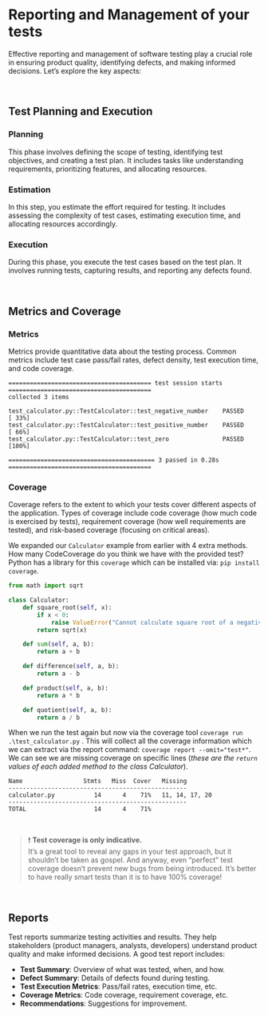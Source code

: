 # Reporting and Management of your tests
Effective reporting and management of software testing play a crucial role in ensuring product quality, identifying defects, and making informed decisions. Let’s explore the key aspects:

<br>

## Test Planning and Execution

### Planning
This phase involves defining the scope of testing, identifying test objectives, and creating a test plan. It includes tasks like understanding requirements, prioritizing features, and allocating resources.

### Estimation
In this step, you estimate the effort required for testing. It includes assessing the complexity of test cases, estimating execution time, and allocating resources accordingly.

### Execution
During this phase, you execute the test cases based on the test plan. It involves running tests, capturing results, and reporting any defects found.

<br>

## Metrics and Coverage

### Metrics 
Metrics provide quantitative data about the testing process. Common metrics include test case pass/fail rates, defect density, test execution time, and code coverage.

```text
======================================== test session starts ========================================
collected 3 items

test_calculator.py::TestCalculator::test_negative_number    PASSED                            [ 33%]
test_calculator.py::TestCalculator::test_positive_number    PASSED                            [ 66%] 
test_calculator.py::TestCalculator::test_zero               PASSED                            [100%] 

========================================= 3 passed in 0.28s ======================================== 
```

### Coverage 
Coverage refers to the extent to which your tests cover different aspects of the application. Types of coverage include code coverage (how much code is exercised by tests), requirement coverage (how well requirements are tested), and risk-based coverage (focusing on critical areas).

We expanded our `Calculator` example from earlier with 4 extra methods. How many CodeCoverage do you think we have with the provided test? Python has a library for this `coverage` which can be installed via: `pip install coverage`.

```python
from math import sqrt

class Calculator:
    def square_root(self, x):
        if x < 0:
            raise ValueError("Cannot calculate square root of a negative number")
        return sqrt(x)

    def sum(self, a, b):
        return a + b

    def difference(self, a, b):
        return a - b

    def product(self, a, b):
        return a * b

    def quotient(self, a, b):
        return a / b
```

When we run the test again but now via the coverage tool `coverage run .\test_calculator.py` . This will collect all the coverage information which we can extract via the report command: `coverage report --omit="test*"`. We can see we are missing coverage on specific lines (*these are the `return` values of each added method to the class Calculator*).

```text
Name                 Stmts   Miss  Cover   Missing
--------------------------------------------------
calculator.py           14      4    71%   11, 14, 17, 20
--------------------------------------------------
TOTAL                   14      4    71%
```

<br>

> :exclamation: **Test coverage is only indicative.** <br>
> It’s a great tool to reveal any gaps in your test approach, but it shouldn’t be taken as gospel. And anyway, even “perfect” test coverage doesn’t prevent new bugs from being introduced. It’s better to have really smart tests than it is to have 100% coverage!

<br>

## Reports
Test reports summarize testing activities and results. They help stakeholders (product managers, analysts, developers) understand product quality and make informed decisions. A good test report includes:
- **Test Summary**: Overview of what was tested, when, and how.
- **Defect Summary**: Details of defects found during testing.
- **Test Execution Metrics**: Pass/fail rates, execution time, etc.
- **Coverage Metrics**: Code coverage, requirement coverage, etc.
- **Recommendations**: Suggestions for improvement.
